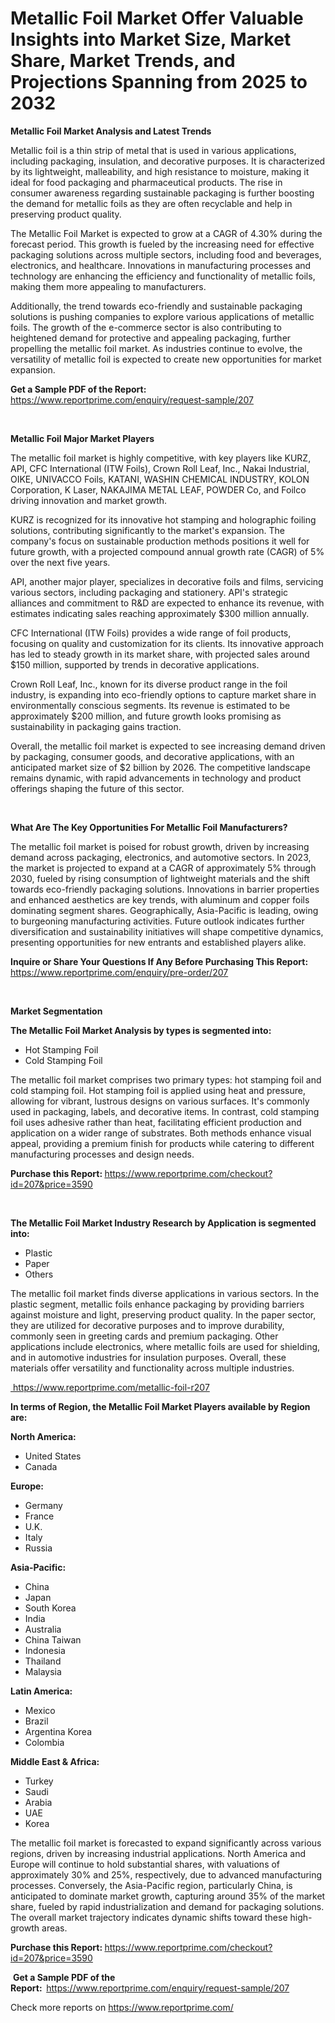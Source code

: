 <p><h1>Metallic Foil Market Offer Valuable Insights into Market Size, Market Share, Market Trends, and Projections Spanning from 2025 to 2032</h1></p><p><strong>Metallic Foil Market Analysis and Latest Trends</strong></p>
<p><p>Metallic foil is a thin strip of metal that is used in various applications, including packaging, insulation, and decorative purposes. It is characterized by its lightweight, malleability, and high resistance to moisture, making it ideal for food packaging and pharmaceutical products. The rise in consumer awareness regarding sustainable packaging is further boosting the demand for metallic foils as they are often recyclable and help in preserving product quality.</p><p>The Metallic Foil Market is expected to grow at a CAGR of 4.30% during the forecast period. This growth is fueled by the increasing need for effective packaging solutions across multiple sectors, including food and beverages, electronics, and healthcare. Innovations in manufacturing processes and technology are enhancing the efficiency and functionality of metallic foils, making them more appealing to manufacturers.</p><p>Additionally, the trend towards eco-friendly and sustainable packaging solutions is pushing companies to explore various applications of metallic foils. The growth of the e-commerce sector is also contributing to heightened demand for protective and appealing packaging, further propelling the metallic foil market. As industries continue to evolve, the versatility of metallic foil is expected to create new opportunities for market expansion.</p></p>
<p><strong>Get a Sample PDF of the Report:&nbsp;</strong> <a href="https://www.reportprime.com/enquiry/request-sample/207?utm_campaign=3512&utm_medium=2&utm_source=Github&utm_content=ia&utm_term=18032025&utm_id=metallic-foil">https://www.reportprime.com/enquiry/request-sample/207</a></p>
<p>&nbsp;</p>
<p><strong>Metallic Foil Major Market Players</strong></p>
<p><p>The metallic foil market is highly competitive, with key players like KURZ, API, CFC International (ITW Foils), Crown Roll Leaf, Inc., Nakai Industrial, OIKE, UNIVACCO Foils, KATANI, WASHIN CHEMICAL INDUSTRY, KOLON Corporation, K Laser, NAKAJIMA METAL LEAF, POWDER Co, and Foilco driving innovation and market growth.</p><p>KURZ is recognized for its innovative hot stamping and holographic foiling solutions, contributing significantly to the market's expansion. The company's focus on sustainable production methods positions it well for future growth, with a projected compound annual growth rate (CAGR) of 5% over the next five years.</p><p>API, another major player, specializes in decorative foils and films, servicing various sectors, including packaging and stationery. API's strategic alliances and commitment to R&D are expected to enhance its revenue, with estimates indicating sales reaching approximately $300 million annually.</p><p>CFC International (ITW Foils) provides a wide range of foil products, focusing on quality and customization for its clients. Its innovative approach has led to steady growth in its market share, with projected sales around $150 million, supported by trends in decorative applications.</p><p>Crown Roll Leaf, Inc., known for its diverse product range in the foil industry, is expanding into eco-friendly options to capture market share in environmentally conscious segments. Its revenue is estimated to be approximately $200 million, and future growth looks promising as sustainability in packaging gains traction.</p><p>Overall, the metallic foil market is expected to see increasing demand driven by packaging, consumer goods, and decorative applications, with an anticipated market size of $2 billion by 2026. The competitive landscape remains dynamic, with rapid advancements in technology and product offerings shaping the future of this sector.</p></p>
<p>&nbsp;</p>
<p><strong>What Are The Key Opportunities For Metallic Foil Manufacturers?</strong></p>
<p><p>The metallic foil market is poised for robust growth, driven by increasing demand across packaging, electronics, and automotive sectors. In 2023, the market is projected to expand at a CAGR of approximately 5% through 2030, fueled by rising consumption of lightweight materials and the shift towards eco-friendly packaging solutions. Innovations in barrier properties and enhanced aesthetics are key trends, with aluminum and copper foils dominating segment shares. Geographically, Asia-Pacific is leading, owing to burgeoning manufacturing activities. Future outlook indicates further diversification and sustainability initiatives will shape competitive dynamics, presenting opportunities for new entrants and established players alike.</p></p>
<p><strong>Inquire or Share Your Questions If Any Before Purchasing This Report:</strong> <a href="https://www.reportprime.com/enquiry/pre-order/207?utm_campaign=3512&utm_medium=2&utm_source=Github&utm_content=ia&utm_term=18032025&utm_id=metallic-foil">https://www.reportprime.com/enquiry/pre-order/207</a></p>
<p>&nbsp;</p>
<p><strong>Market Segmentation</strong></p>
<p><strong>The Metallic Foil Market Analysis by types is segmented into:</strong></p>
<p><ul><li>Hot Stamping Foil</li><li>Cold Stamping Foil</li></ul></p>
<p><p>The metallic foil market comprises two primary types: hot stamping foil and cold stamping foil. Hot stamping foil is applied using heat and pressure, allowing for vibrant, lustrous designs on various surfaces. It's commonly used in packaging, labels, and decorative items. In contrast, cold stamping foil uses adhesive rather than heat, facilitating efficient production and application on a wider range of substrates. Both methods enhance visual appeal, providing a premium finish for products while catering to different manufacturing processes and design needs.</p></p>
<p><strong>Purchase this Report:&nbsp;</strong><a href="https://www.reportprime.com/checkout?id=207&price=3590&utm_campaign=3512&utm_medium=2&utm_source=Github&utm_content=ia&utm_term=18032025&utm_id=metallic-foil">https://www.reportprime.com/checkout?id=207&price=3590</a></p>
<p>&nbsp;</p>
<p><strong>The Metallic Foil Market Industry Research by Application is segmented into:</strong></p>
<p><ul><li>Plastic</li><li>Paper</li><li>Others</li></ul></p>
<p><p>The metallic foil market finds diverse applications in various sectors. In the plastic segment, metallic foils enhance packaging by providing barriers against moisture and light, preserving product quality. In the paper sector, they are utilized for decorative purposes and to improve durability, commonly seen in greeting cards and premium packaging. Other applications include electronics, where metallic foils are used for shielding, and in automotive industries for insulation purposes. Overall, these materials offer versatility and functionality across multiple industries.</p></p>
<p><a href="https://www.reportprime.com/metallic-foil-r207?utm_campaign=3512&utm_medium=2&utm_source=Github&utm_content=ia&utm_term=18032025&utm_id=metallic-foil">&nbsp;https://www.reportprime.com/metallic-foil-r207</a></p>
<p><strong>In terms of Region, the Metallic Foil Market Players available by Region are:</strong></p>
<p>
    <p> <strong> North America: </strong>
        <ul>
            <li>United States</li>
            <li>Canada</li>
        </ul>
        </p> 
    <p> <strong> Europe: </strong>
        <ul>
            <li>Germany</li>
            <li>France</li>
            <li>U.K.</li>
            <li>Italy</li>
            <li>Russia</li>
        </ul>
        </p> 
    <p> <strong> Asia-Pacific: </strong>
        <ul>
            <li>China</li>
            <li>Japan</li>
            <li>South Korea</li>
            <li>India</li>
            <li>Australia</li>
            <li>China Taiwan</li>
            <li>Indonesia</li>
            <li>Thailand</li>
            <li>Malaysia</li>
        </ul>
        </p> 
    <p> <strong> Latin America: </strong>
        <ul>
            <li>Mexico</li>
            <li>Brazil</li>
            <li>Argentina Korea</li>
            <li>Colombia</li>
        </ul>
        </p> 
    <p> <strong> Middle East & Africa: </strong>
        <ul>
            <li>Turkey</li>
            <li>Saudi</li>
            <li>Arabia</li>
            <li>UAE</li>
            <li>Korea</li>
        </ul>
    </p>
    </p>
<p><p>The metallic foil market is forecasted to expand significantly across various regions, driven by increasing industrial applications. North America and Europe will continue to hold substantial shares, with valuations of approximately 30% and 25%, respectively, due to advanced manufacturing processes. Conversely, the Asia-Pacific region, particularly China, is anticipated to dominate market growth, capturing around 35% of the market share, fueled by rapid industrialization and demand for packaging solutions. The overall market trajectory indicates dynamic shifts toward these high-growth areas.</p></p>
<p><strong>Purchase this Report: </strong><a href="https://www.reportprime.com/checkout?id=207&price=3590&utm_campaign=3512&utm_medium=2&utm_source=Github&utm_content=ia&utm_term=18032025&utm_id=metallic-foil">https://www.reportprime.com/checkout?id=207&price=3590</a></p>
<p>&nbsp;<strong>Get a Sample PDF of the Report:&nbsp;&nbsp;</strong><a href="https://www.reportprime.com/enquiry/request-sample/207?utm_campaign=3512&utm_medium=2&utm_source=Github&utm_content=ia&utm_term=18032025&utm_id=metallic-foil">https://www.reportprime.com/enquiry/request-sample/207</a></p>
<p><strong></strong></p>
<p>Check more reports on <a href="https://www.reportprime.com/?utm_campaign=3512&utm_medium=2&utm_source=Github&utm_content=ia&utm_term=18032025&utm_id=metallic-foil">https://www.reportprime.com/</a></p>
